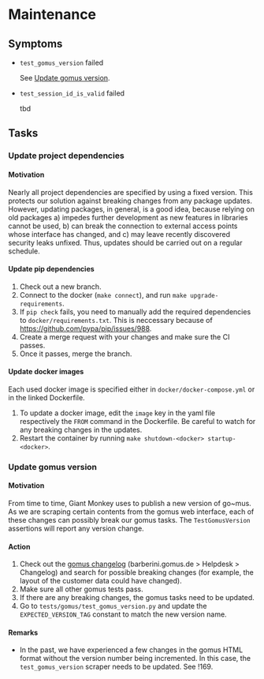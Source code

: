 # Maintenance


## Symptoms

- `test_gomus_version` failed

  See [Update gomus version](#update-gomus-version).

- `test_session_id_is_valid` failed

  tbd


## Tasks

### Update project dependencies

#### Motivation

Nearly all project dependencies are specified by using a fixed version.
This protects our solution against breaking changes from any package updates.
However, updating packages, in general, is a good idea, because relying on old packages
a) impedes further development as new features in libraries cannot be used,
b) can break the connection to external access points whose interface has changed, and
c) may leave recently discovered security leaks unfixed.
Thus, updates should be carried out on a regular schedule.

#### Update pip dependencies

1. Check out a new branch.
2. Connect to the docker (`make connect`), and run `make upgrade-requirements`.
3. If `pip check` fails, you need to manually add the required dependencies to `docker/requirements.txt`.
   This is neccessary because of https://github.com/pypa/pip/issues/988.
4. Create a merge request with your changes and make sure the CI passes.
5. Once it passes, merge the branch.

#### Update docker images

Each used docker image is specified either in `docker/docker-compose.yml` or in the linked Dockerfile.

1. To update a docker image, edit the `image` key in the yaml file respectively the `FROM` command in the Dockerfile.
   Be careful to watch for any breaking changes in the updates.
2. Restart the container by running `make shutdown-<docker> startup-<docker>`.

### Update gomus version

#### Motivation

From time to time, Giant Monkey uses to publish a new version of go~mus.
As we are scraping certain contents from the gomus web interface, each of these changes can possibly break our gomus tasks.
The `TestGomusVersion` assertions will report any version change.

#### Action

1. Check out the [gomus changelog](https://barberini.gomus.de/wiki/spaces/REL/pages/1787854853) (barberini.gomus.de > Helpdesk > Changelog) and search for possible breaking changes (for example, the layout of the customer data could have changed).
2. Make sure all other gomus tests pass.
3. If there are any breaking changes, the gomus tasks need to be updated.
4. Go to `tests/gomus/test_gomus_version.py` and update the `EXPECTED_VERSION_TAG` constant to match the new version name.

#### Remarks

- In the past, we have experienced a few changes in the gomus HTML format without the version number being incremented.
  In this case, the `test_gomus_version` scraper needs to be updated. See !169.
